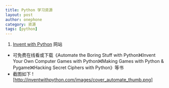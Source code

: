 ```yaml
---
title: Python 学习资源
layout: post
author: onephone
category: 资源
tags: [python]
---
```


1. [Invent with Python](http://inventwithpython.com/) 网站
- 可免费在线看或下载《Automate the Boring Stuff with Python》《Invent Your Own Computer Games with Python》《Making Games with Python & Pygame》《Hacking Secret Ciphers with Python》等书
- 截图如下
![http://inventwithpython.com/images/cover_automate_thumb.png]
